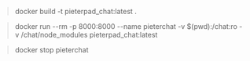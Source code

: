 > docker build -t pieterpad_chat:latest .

> docker run --rm -p 8000:8000 --name pieterchat -v $(pwd):/chat:ro -v /chat/node_modules pieterpad_chat:latest

> docker stop pieterchat
